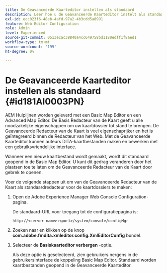 ```yaml
---
title: De Geavanceerde Kaarteditor instellen als standaard
description: Leer hoe u de Geavanceerde Kaarteditor instelt als standaard
exl-id: ecc023f6-48eb-4afd-97a2-4b3cdd5a8991
feature: Web Editor Configuration
role: Admin
level: Experienced
source-git-commit: 0513ecac38840a4cc649758bd1180edff1f8aed1
workflow-type: tm+mt
source-wordcount: '199'
ht-degree: 0%

---
```


# De Geavanceerde Kaarteditor instellen als standaard {#id181AI0003PN}

AEM Hulplijnen worden geleverd met een Basic Map Editor en een Advanced Map Editor. De Basis Redacteur van de Kaart geeft u alle noodzakelijke eigenschappen om uw kaartdossier tot stand te brengen. De Geavanceerde Redacteur van de Kaart is veel eigenschaprijker en het is geïntegreerd binnen de Redacteur van het Web. Met de Geavanceerde Kaarteditor kunnen auteurs DITA-kaartbestanden maken en bewerken met een gebruiksvriendelijke interface.

Wanneer een nieuw kaartbestand wordt gemaakt, wordt dit standaard geopend in de Basic Map Editor. U kunt dit gedrag veranderen door het plaatsen toe te laten om de Geavanceerde Redacteur van de Kaart door gebrek te openen.

Voer de volgende stappen uit om van de Geavanceerde Redacteur van de Kaart als standaardredacteur voor de kaartdossiers te maken:

1. Open de Adobe Experience Manager Web Console Configuration-pagina.

   De standaard-URL voor toegang tot de configuratiepagina is:

   ```http
   http://<server name>:<port>/system/console/configMgr
   ```

1. Zoeken naar en klikken op de knop **com.adobe.fmdita.xmleditor.config.XmlEditorConfig** bundel.

1. Selecteer de **Basiskaarteditor verbergen** -optie.

   Als deze optie is geselecteerd, zien gebruikers nergens in de gebruikersinterface de koppeling Basic Map Editor. Standaard worden kaartbestanden geopend in de Geavanceerde Kaarteditor.
